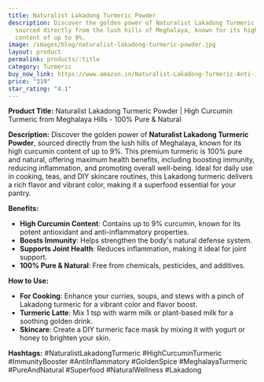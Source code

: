 ```yaml
---
title: Naturalist Lakadong Turmeric Powder
description: Discover the golden power of Naturalist Lakadong Turmeric Powder,
  sourced directly from the lush hills of Meghalaya, known for its high curcumin
  content of up to 9%.
image: /images/blog/naturalist-lakadong-turmeric-powder.jpg
layout: product
permalink: products/:title
category: Turmeric
buy_now_link: https://www.amazon.in/Naturalist-Lakadong-Turmeric-Anti-inflammatory-Antioxidant/dp/B0B44G2XKR/ref=sr_1_35?crid=1IBX4K52DVNNJ&tag=ayushmonk-21
price: "319"
star_rating: "4.1"
---
```

**Product Title:** Naturalist Lakadong Turmeric Powder | High Curcumin Turmeric from Meghalaya Hills - 100% Pure & Natural

**Description:**
Discover the golden power of **Naturalist Lakadong Turmeric Powder**, sourced directly from the lush hills of Meghalaya, known for its high curcumin content of up to 9%. This premium turmeric is 100% pure and natural, offering maximum health benefits, including boosting immunity, reducing inflammation, and promoting overall well-being. Ideal for daily use in cooking, teas, and DIY skincare routines, this Lakadong turmeric delivers a rich flavor and vibrant color, making it a superfood essential for your pantry.

**Benefits:**
- **High Curcumin Content**: Contains up to 9% curcumin, known for its potent antioxidant and anti-inflammatory properties.
- **Boosts Immunity**: Helps strengthen the body's natural defense system.
- **Supports Joint Health**: Reduces inflammation, making it ideal for joint support.
- **100% Pure & Natural**: Free from chemicals, pesticides, and additives.

**How to Use:**
- **For Cooking**: Enhance your curries, soups, and stews with a pinch of Lakadong turmeric for a vibrant color and flavor boost.
- **Turmeric Latte**: Mix 1 tsp with warm milk or plant-based milk for a soothing golden drink.
- **Skincare**: Create a DIY turmeric face mask by mixing it with yogurt or honey to brighten your skin.

**Hashtags:**
#NaturalistLakadongTurmeric #HighCurcuminTurmeric #ImmunityBooster #AntiInflammatory #GoldenSpice #MeghalayaTurmeric #PureAndNatural #Superfood #NaturalWellness #Lakadong
